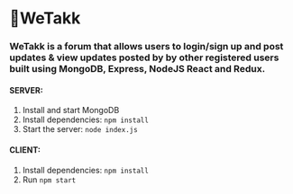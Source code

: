 # 🦊WeTakk

### WeTakk is a forum that allows users to login/sign up and post updates & view updates posted by by other registered users built using MongoDB, Express, NodeJS React and Redux.

#### SERVER:
  1. Install and start MongoDB
  2. Install dependencies: `npm install`
  3. Start the server: `node index.js`

#### CLIENT:
  1. Install dependencies: `npm install`
  2. Run `npm start`

